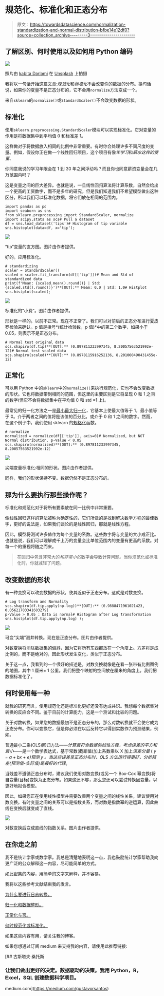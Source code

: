# 规范化、标准化和正态分布

> 原文：<https://towardsdatascience.com/normalization-standardization-and-normal-distribution-bfbe14e12df0?source=collection_archive---------3----------------------->

## 了解区别、何时使用以及如何用 Python 编码

![](img/4c3a3761fa175ec262247540b2358756.png)

照片由 [kabita Darlami](https://unsplash.com/@itskabita?utm_source=unsplash&utm_medium=referral&utm_content=creditCopyText) 在 [Unsplash](https://unsplash.com/s/photos/bell?utm_source=unsplash&utm_medium=referral&utm_content=creditCopyText) 上拍摄

我将以一句话开始这篇文章:*规范化*和*标准化*不会改变你的数据的分布。换句话说，如果你的变量不是正态分布的，它不会用`normalize`方法变成一个。

来自`sklearn`的`normalize()`或`StandardScaler()`不会改变数据的形状。

## 标准化

使用`sklearn.preprocessing.StandardScaler`模块可以实现标准化。它对变量的作用是将数据集中到平均值 0 和标准差 1。

这样做对于将数据放入相同的比例中非常重要。有时你会处理许多不同尺度的变量。例如，假设你正在做一个线性回归项目，这个项目有像*年学习*和*薪水这样的变量。*

你同意我说的学习年限会在 1 到 30 年之间浮动吗？而且你也同意薪资变量会在几万范围内吗？

这是变量之间的巨大差异。也就是说，一旦线性回归算法将计算系数，自然会给出一个更高的工资数字，而不是多年的研究。但是我们知道我们不希望模型做出这种区分，所以我们可以标准化数据，将它们放在相同的范围内。

```
import pandas as pd
import seaborn as sns
from sklearn.preprocessing import StandardScaler, normalize
import scipy.stats as scs# Pull a dataset
df = sns.load_dataset('tips')# Histogram of tip variable
sns.histoplot(data=df, x='tip');
```

![](img/f8e264e19900bc895b8f17e4c1637df2.png)

“tip”变量的直方图。图片由作者提供。

好的。应用标准化。

```
# standardizing
scaler = StandardScaler()
scaled = scaler.fit_transform(df[['tip']])# Mean and Std of standardized data
print(f'Mean: {scaled.mean().round()} | Std: {scaled.std().round()}')**[OUT]:** Mean: 0.0 | Std: 1.0# Histplot
sns.histplot(scaled);
```

![](img/cdeb9a2ab054b1e94377a40c881505b1.png)

标准化的“小费”。图片由作者提供。

形状是一样的。以前不正常。现在不正常了。我们可以对前后的正态分布进行夏皮罗检验来确认。p 值是括号*(统计检验数，p 值)*中的第二个数字，如果小于 0.05，则表示不是正态分布。

```
# Normal test original data
scs.shapiro(df.tip)**[OUT]:** (0.897811233997345, 8.20057563521992e-12)# Normal test scaled data
scs.shapiro(scaled)**[OUT]:** (0.8978115916252136, 8.201060490431455e-12)
```

## 正常化

可以用 Python 中的`sklearn`中的`normalize()`来执行规范化，它也不会改变数据的形状。它也将数据带到相同的范围，但这里的主要区别是它将呈现 0 和 1 之间的数字(但它不会将数据集中在平均值 0 和 std =1 上)。

最常见的归一化方法之一是[最小最大归一化](https://scikit-learn.org/stable/modules/generated/sklearn.preprocessing.MinMaxScaler.html)，它基本上使最大值等于 1，最小值等于 0。介于两者之间的值将是该值的百分比，或介于 0 和 1 之间的数字。然而，在这个例子中，我们使用 sklearn 的[规格化](https://scikit-learn.org/stable/modules/generated/sklearn.preprocessing.normalize.html)函数。

```
# normalize
normalized = normalize(df[['tip']], axis=0)# Normalized, but NOT Normal distribution. p-Value < 0.05
scs.shapiro(normalized)**[OUT]:** (0.897811233997345, 8.20057563521992e-12)
```

![](img/b84174200b4f9806863625baff89f8df.png)

尖端变量标准化:相同的形状。图片由作者提供。

同样，我们的形状保持不变。数据仍然不是正态分布的。

## 那为什么要执行那些操作呢？

标准化和规范化对于将所有要素放在同一比例中非常重要。

像线性回归这样的算法被称为确定性的，它们所做的是找到解决数学方程的最佳数字，更好的说法是，如果我们谈论的是线性回归，那就是线性方程。

因此，模型将测试许多值作为每个变量的系数。这些数字将与变量的大小成正比。也就是说，我们可以理解成千上万的变量会比单位范围内的变量有更高的系数。对每一个的重视将随之而来。

> 在回归中包含非常大的*和非常小的*数字会导致计算问题。当你规范化或标准化时，你就减轻了问题。

## 改变数据的形状

有一种变换可以改变数据的形状，使其近似于正态分布。这就是对数变换。

```
# Log transform and Normality 
scs.shapiro(df.tip.apply(np.log))**[OUT]:** (0.9888471961021423, 0.05621703341603279)
p-Value > 0.05 : Data is normal# Histogram after Log transformation
sns.histplot(df.tip.apply(np.log) );
```

![](img/6e6a66e4c763720a57f50e664de34d4a.png)

可变“尖端”测井转换。现在是正态分布。图片由作者提供。

对数变换将消除数据集的偏斜，因为它将所有东西都放在一个角度上。方差将是成比例的，而不是绝对的，因此形状发生变化，类似于正态分布。

关于这一点，我看到的一个很好的描述是，对数变换就像是在看一张带有比例图例的地图，其中 1 厘米= 1 公里。我们把整个映射的空间放在厘米的角度上。我们把数据标准化了。

## 何时使用每一种

就我的研究而言，使用规范化还是标准化更好还没有达成共识。我想每个数据集对转换的反应会不同。鉴于目前的计算能力，这是一个测试和比较的问题。

关于对数转换，如果您的数据最初不是正态分布的，那么对数转换就不会使它成为正态分布。你可以变换它，但是你必须在以后反转它以得到实数作为预测结果，例如。

普通最小二乘(OLS)回归方法——*计算最符合数据的线性方程，考虑误差的平方和最小*——是一个数学表达式，基于常数(截距值)加上系数乘以 X 加上*误差分量* ( *y = a + bx + e)预测 *y* 。*当这些误差呈正态分布时，OLS 方法运行得更好，分析残差(预测值-实际值)是最好的*代理*。

当残差不遵循正态分布时，建议我们使用对数变换(或另一个 Box-Cox 幂变换)将自变量(目标)变换为正态分布。如果这还不够，那么您还可以尝试转换因变量，以更好地拟合模型。

因此，如果您正在使用线性模型并需要改善两个变量之间的线性关系，建议使用对数变换。有时变量之间的关系可以是指数关系，而对数是指数幂的逆运算，因此曲线在变换后就变成了直线。

![](img/b74d0d2cb11fc46ba53e311f99e4a23b.png)

对数变换后变成直线的指数关系。图片由作者提供。

## 在你走之前

我不是统计学家或数学家。我总是清楚地表明这一点，我也鼓励统计学家帮助我向更广泛的公众解释这一内容，尽可能简单的方式。

如此密集的内容，用简单的文字来解释，并不容易。

我将以这些参考文献结束我的发言。

[为什么要进行日志转换。](https://stats.stackexchange.com/questions/18844/when-and-why-should-you-take-the-log-of-a-distribution-of-numbers)

[归一化和数据整形。](https://stats.stackexchange.com/questions/360323/does-applying-standard-normalisation-lead-to-normal-distribution)

[正常化与否。](https://stats.stackexchange.com/questions/217953/data-normalization-or-not)

[何时规范化或标准化。](https://towardsai.net/p/data-science/how-when-and-why-should-you-normalize-standardize-rescale-your-data-3f083def38ff)

如果这些内容有用，请关注我的博客。

如果您想通过订阅 medium 来支持我的内容，请使用此推荐链接:

[](https://medium.com/gustavorsantos) [## 古斯塔夫·桑托斯

### 让我们做出更好的决定。数据驱动的决策。我用 Python，R，Excel，SQL 创建数据科学项目。

medium.com](https://medium.com/gustavorsantos)
